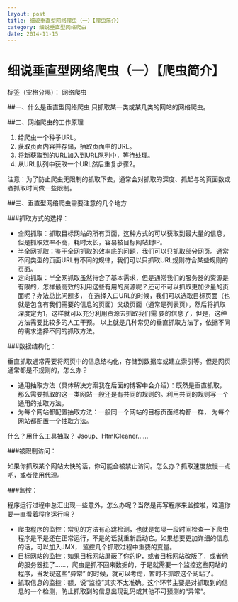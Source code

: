 ```yaml
---
layout: post
title: 细说垂直型网络爬虫（一）【爬虫简介】
category: 细说垂直型网络爬虫
date: 2014-11-15
---
```




#  细说垂直型网络爬虫（一）【爬虫简介】

标签（空格分隔）： 网络爬虫


##一、什么是垂直型网络爬虫
只抓取某一类或某几类的网站的网络爬虫。

##二、网络爬虫的工作原理
>
1. 给爬虫一个种子URL。
2. 获取页面内容并存储，抽取页面中的URL。
3. 将新获取到的URL加入到URL队列中，等待处理。
4. 从URL队列中获取一个URL然后重复步骤2。

注意：为了防止爬虫无限制的抓取下去，通常会对抓取的深度、抓起与的页面数或者抓取时间做一些限制。

##三、垂直型网络爬虫需要注意的几个地方

###抓取方式的选择：
>
- 全网抓取：抓取目标网站的所有页面，这种方式的可以获取到最大量的信息，但是抓取效率不高，耗时太长，容易被目标网站封IP。
- 半全网抓取：鉴于全网抓取的效率底的问题，我们可以只抓取部分网页。通常不同类型的页面URL有不同的规律，我们可以只抓取URL规则符合某些规则的页面。
- 定向抓取：半全网抓取虽然符合了基本需求，但是通常我们的服务器的资源是有限的，怎样最高效的利用这些有用的资源呢？还可不可以抓取更加少量的页面呢？办法总比问题多，
在选择入口URL的时候，我们可以选取目标页面（也就是包含有我们需要的信息的页面）父级页面（通常是列表页），然后将抓取深度定为1，这样就可以充分利用资源去抓取我们需
要的信息了，但是，这种方法需要比较多的人工干预。
以上就是几种常见的垂直抓取方法了，依据不同的需求选择不同的抓取方法。

###数据结构化：
>
垂直抓取通常需要将网页中的信息结构化，存储到数据库或建立索引等。但是网页通常都是不规则的，怎么办？

- 通用抽取方法（具体解决方案我在后面的博客中会介绍）：既然是垂直抓取，那么需要抓取的这一类网站一般还是有共同的规则的。利用共同的规则写一个通用的抽取方法。
- 为每个网站都配置抽取方法：一般同一个网站的目标页面结构都一样， 为每个网站都配置一个抽取方法。

什么？用什么工具抽取？
Jsoup、HtmlCleaner……

###被限制访问：
>
如果你抓取某个网站太快的话，你可能会被禁止访问。怎么办？抓取速度放慢一点吧，或者使用代理。

###监控：
>
程序运行过程中总汇出现一些意外，怎么办呢？当然是再写程序来监控啦，难道你要一直看着程序运行吗？

- 爬虫程序的监控：常见的方法有心跳检测，也就是每隔一段时间检查一下爬虫程序是不是还在正常运行，不是的话就重新启动它。如果想要更加详细的信息的话，可以加入JMX，
监控几个抓取过程中重要的变量。
- 目标网站的监控：如果目标网站屏蔽了你的IP，或者目标网站改版了，或者他的服务器挂了……，爬虫是抓不回来数据的，于是就需要一个监控这些网站的程序，当发现这些“异常”
的时候，就可以考虑，暂时不抓取这个网站了。
- 抓取信息的监控：额，说“监控”其实不太准确。这个环节主要是对抓取到的信息的一个检测，防止抓取到的信息出现乱码或其他不可预测的“异常”。





